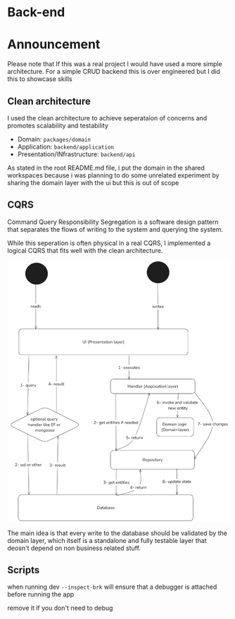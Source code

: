 # Back-end

# Announcement

Please note that If this was a real project I would have used a more simple architecture. For a simple CRUD backend this is over engineered but I did this to showcase skills

## Clean architecture

I used the clean architecture to achieve seperataion of concerns and promotes scalability and testability

-  Domain: `packages/domain`
-  Application: `backend/application`
-  Presentation/INfrastructure: `backend/api`

As stated in the root README.md file, i put the domain in the shared workspaces because i was planning to do some unrelated experiment by sharing the domain layer with the ui but this is out of scope

## CQRS

Command Query Responsibility Segregation is a software design pattern that separates the flows of writing to the system and querying the system. 

While this seperation is often physical in a real CQRS, I implemented a logical CQRS that fits well with the clean architecture.

![](../docs/backend/cqrs.png)

The main idea is that every write to the database should be validated by the domain layer, which itself is a standalone and fully testable layer that deosn't depend on non business related stuff.

## Scripts

when running dev `--inspect-brk` will ensure that a debugger is attached before running the app

remove it if you don't need to debug
